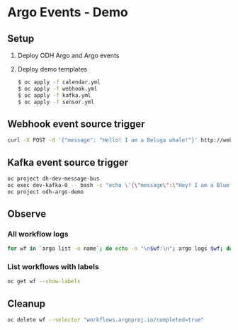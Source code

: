# Argo Events - Demo

## Setup

1. Deploy ODH Argo and Argo events
2. Deploy demo templates

    ```sh
    $ oc apply -f calendar.yml
    $ oc apply -f webhook.yml
    $ oc apply -f kafka.yml
    $ oc apply -f sensor.yml
    ```

## Webhook event source trigger

```sh
curl -X POST -d '{"message": "Hello! I am a Beluga whale!"}' http://webhook-odh-argo-demo.apps.10.0.109.139.nip.io/example
```

## Kafka event source trigger

```sh
oc project dh-dev-message-bus
oc exec dev-kafka-0 -- bash -c "echo \'{\"message\":\"Hey! I am a Blue whale\"}\' | /opt/kafka/bin/kafka-console-producer.sh --broker-list localhost:9092 --topic argo-events-demo-topic"
oc project odh-argo-demo
```

## Observe

### All workflow logs

```sh
for wf in `argo list -o name`; do echo -n "\n$wf:\n"; argo logs $wf; done;
```

### List workflows with labels

```sh
oc get wf --show-labels
```

## Cleanup

```sh
oc delete wf --selector "workflows.argoproj.io/completed=true"
```
